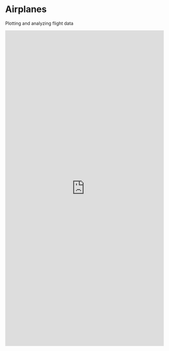 # Airplanes
Plotting and analyzing flight data

<iframe src="https://cgettings.github.io/Airplanes/testing-plotly.html" style="border:none; background:none" height="1000" width="100%"> 
</iframe>
